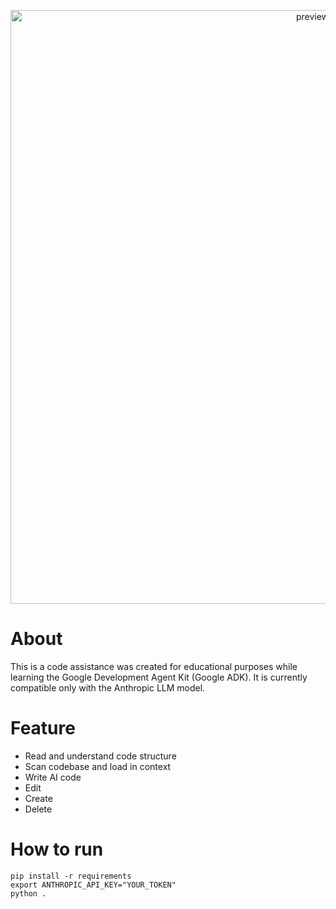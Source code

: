 <p align="center">
<img src="https://github.com/user-attachments/assets/d7c1ec06-b50b-4233-8cf2-f2f20264f29c" alt="preview"
width="950"
style="max-width: 100%; height: auto;">
</p>

# About
This is a code assistance was created for educational purposes while learning the Google Development Agent Kit (Google ADK).
It is currently compatible only with the Anthropic LLM model.

# Feature
- Read and understand code structure
- Scan codebase and load in context
- Write AI code
- Edit
- Create
- Delete

# How to run
```
pip install -r requirements
export ANTHROPIC_API_KEY="YOUR_TOKEN"
python .
```
